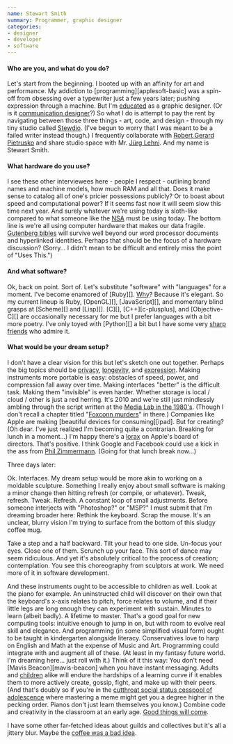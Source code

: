 ```yaml
---
name: Stewart Smith
summary: Programmer, graphic designer
categories:
- designer
- developer
- software
---
```


#### Who are you, and what do you do?

Let's start from the beginning. I booted up with an affinity for art and performance. My addiction to [programming][applesoft-basic] was a spin-off from obsessing over a typewriter just a few years later; pushing expression through a machine. But I'm [educated](http://art.yale.edu/GraphicDesign/ "Yale's graphic design program.") as a graphic designer. (Or is it [communication designer](http://www.art.uconn.edu/programs/bfa/design.htm "University of Connecticut's Communication Design program.")?) So what I do is attempt to pay the rent by navigating between those three things - art, code, and design - through my tiny studio called [Stewdio](http://stewdio.org/ "Stewart's website."). (I've begun to worry that I was meant to be a failed writer instead though.) I frequently collaborate with [Robert Gerard Pietrusko](http://warning-office.org/ "Robert's website.") and share studio space with Mr. [Jürg Lehni](http://scratchdisk.com/ "Jürg's website." ). And my name is Stewart Smith.

#### What hardware do you use?

I see these other interviewees here - people I respect - outlining brand names and machine models, how much RAM and all that. Does it make sense to catalog all of one's pricier possessions publicly? Or to boast about speed and computational power? If it seems fast now it will seem slow this time next year. And surely whatever we're using today is sloth-like compared to what someone like the [NSA](http://nsa.gov/ "America's National Security Agency.") must be using today. The bottom line is we're all using computer hardware that makes our data fragile. [Gutenberg bibles](http://en.wikipedia.org/wiki/Gutenberg_Bible "A Wikipedia entry on the Gutenberg Bible.") will survive well beyond our word processor documents and hyperlinked identities. Perhaps that should be the focus of a hardware discussion? (Sorry… I didn't mean to be difficult and entirely miss the point of "Uses This.")

#### And what software?

Ok, back on point. Sort of. Let's substitute "software" with "languages" for a moment. I've become enamored of [Ruby][]. [Why](http://en.wikipedia.org/wiki/Why_the_lucky_stiff "The Wikipedia entry on Why.")? Because it's elegant. So my current lineup is Ruby, [OpenGL][], [JavaScript][], and momentary blind grasps at [Scheme][] and [Lisp][]. [C][], [C++][c-plusplus], and [Objective-C][] are occasionally necessary for me but I prefer languages with a bit more poetry. I've only toyed with [Python][] a bit but I have some very [sharp friends](http://j2labs.net/ "J2 Labs' website.") who admire it.

#### What would be your dream setup?

I don't have a clear vision for this but let's sketch one out together. Perhaps the big topics should be [privacy](http://en.wikipedia.org/wiki/RSA "The Wikipedia entry on RSA."), [longevity](http://www.longnow.org/about/ "Information on The Long Now Foundation."), and [expression](http://www.yo-yoma.com/ "Yo-Yo Ma's website."). Making instruments more portable is easy: obstacles of speed, power, and compression fall away over time. Making interfaces "better" is the difficult task. Making them "invisible" is even harder. Whether storage is local / cloud / other is just a red herring. It's 2010 and we're still just mindlessly ambling through the script written at the [Media Lab in the 1980's](http://www.amazon.com/Media-Lab-Inventing-Future-M/dp/0140097015 "The Amazon listing for 'Inventing the Future at M.I.T.'."). (Though I don't recall a chapter titled "[Foxconn murders](http://www.google.com/search?q=foxconn+murders "A Google search for 'foxconn murders'.")" in there.) Companies like Apple are making [beautiful devices for consuming][ipad]. But for creating? (Oh dear. I've just realized I'm becoming quite a contrarian. Breaking for lunch in a moment…) I'm happy there's a [lorax](http://en.wikipedia.org/wiki/Al_Gore "The Wikipedia entry  on Al Gore.") on Apple's board of directors. That's positive. I think Google and Facebook could use a kick in the ass from [Phil Zimmermann](http://www.philzimmermann.com/EN/essays/WhyIWrotePGP.html "An article by Phil Zimmermann on why he wrote PGP."). (Going for that lunch break now…)

Three days later:

Ok. Interfaces. My dream setup would be more akin to working on a moldable sculpture. Something I really enjoy about small software is making a minor change then hitting refresh (or compile, or whatever). Tweak, refresh. Tweak. Refresh. A constant loop of small adjustments. Before someone interjects with "Photoshop?" or "MSP?" I must submit that I'm dreaming broader here: Rethink the keyboard. Scrap the mouse. It's an unclear, blurry vision I'm trying to surface from the bottom of this sludgy coffee mug.

Take a step and a half backward. Tilt your head to one side. Un-focus your eyes. Close one of them. Scrunch up your face. This sort of dance may seem ridiculous. And yet it's absolutely critical to the process of creation; contemplation. You see this choreography from sculptors at work. We need more of it in software development.

And these instruments ought to be accessible to children as well. Look at the piano for example. An uninstructed child will discover on their own that the keyboard's x-axis relates to pitch, force relates to volume, and if their little legs are long enough they can experiment with sustain. Minutes to learn (albeit badly). A lifetime to master. That's a good goal for new computing tools: intuitive enough to jump in on, but with room to evolve real skill and elegance. And programming (in some simplified visual form) ought to be taught in kindergarten alongside literacy. Conservatives love to harp on English and Math at the expense of Music and Art. Programming could integrate with and augment all of these. (At least in my fantasy future world. I'm dreaming here… just roll with it.) Think of it this way: You don't need [Mavis Beacon][mavis-beacon] when you have instant messaging. Adults and [children](http://bits.blogs.nytimes.com/2010/02/13/chatroulettes-founder-17-introduces-himself/ "A NYT piece on the creator of Chatroulette.") alike will endure the hardships of a learning curve if it enables them to more actively create, gossip, fight, and make up with their peers. (And that's doubly so if you're in the [cutthroat social status cesspool of adolescence](http://www.paulgraham.com/nerds.html "An article by Paul Graham on nerds.") where mastering a meme might get you a degree higher in the pecking order. Pianos don't just learn themselves you know.) Combine code and creativity in the classroom at an early age. [Good things will come](http://www.ted.com/talks/ken_robinson_says_schools_kill_creativity.html "Ken Robinson's TED talk on schools killing creativity.").

I have some other far-fetched ideas about guilds and collectives but it's all a jittery blur. Maybe the [coffee was a bad idea](http://theoatmeal.com/comics/coffee "The Oatmeal comic about coffee.").